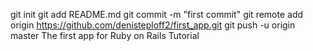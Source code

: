git init
git add README.md
git commit -m "first commit"
git remote add origin https://github.com/denisteploff2/first_app.git
git push -u origin master
The first app for Ruby on Rails Tutorial
